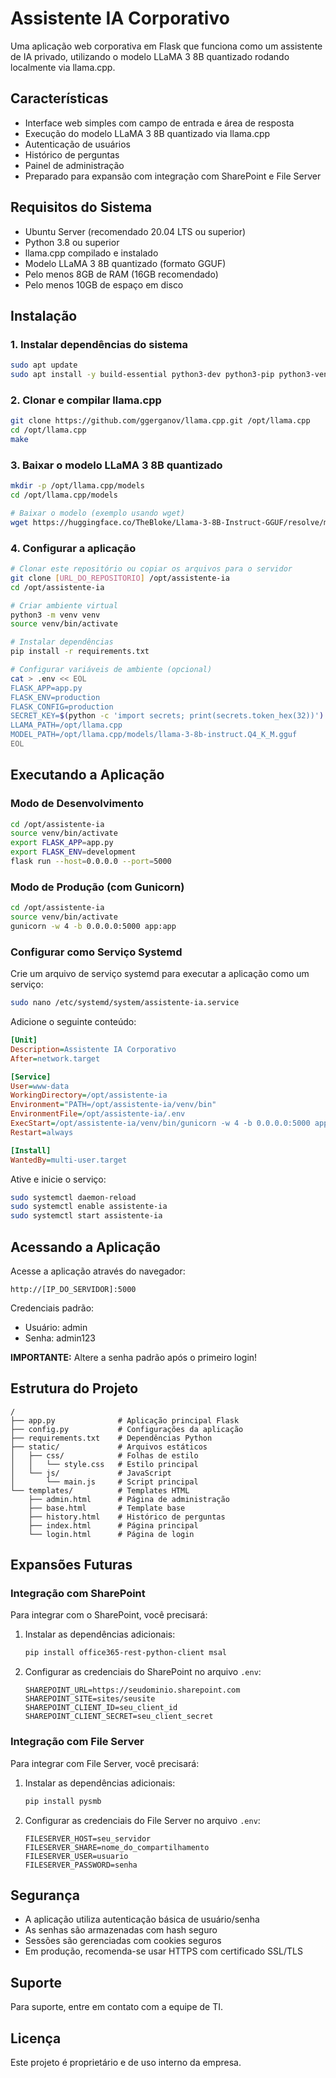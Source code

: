 # Assistente IA Corporativo

Uma aplicação web corporativa em Flask que funciona como um assistente de IA privado, utilizando o modelo LLaMA 3 8B quantizado rodando localmente via llama.cpp.

## Características

- Interface web simples com campo de entrada e área de resposta
- Execução do modelo LLaMA 3 8B quantizado via llama.cpp
- Autenticação de usuários
- Histórico de perguntas
- Painel de administração
- Preparado para expansão com integração com SharePoint e File Server

## Requisitos do Sistema

- Ubuntu Server (recomendado 20.04 LTS ou superior)
- Python 3.8 ou superior
- llama.cpp compilado e instalado
- Modelo LLaMA 3 8B quantizado (formato GGUF)
- Pelo menos 8GB de RAM (16GB recomendado)
- Pelo menos 10GB de espaço em disco

## Instalação

### 1. Instalar dependências do sistema

```bash
sudo apt update
sudo apt install -y build-essential python3-dev python3-pip python3-venv git cmake
```

### 2. Clonar e compilar llama.cpp

```bash
git clone https://github.com/ggerganov/llama.cpp.git /opt/llama.cpp
cd /opt/llama.cpp
make
```

### 3. Baixar o modelo LLaMA 3 8B quantizado

```bash
mkdir -p /opt/llama.cpp/models
cd /opt/llama.cpp/models

# Baixar o modelo (exemplo usando wget)
wget https://huggingface.co/TheBloke/Llama-3-8B-Instruct-GGUF/resolve/main/llama-3-8b-instruct.Q4_K_M.gguf
```

### 4. Configurar a aplicação

```bash
# Clonar este repositório ou copiar os arquivos para o servidor
git clone [URL_DO_REPOSITORIO] /opt/assistente-ia
cd /opt/assistente-ia

# Criar ambiente virtual
python3 -m venv venv
source venv/bin/activate

# Instalar dependências
pip install -r requirements.txt

# Configurar variáveis de ambiente (opcional)
cat > .env << EOL
FLASK_APP=app.py
FLASK_ENV=production
FLASK_CONFIG=production
SECRET_KEY=$(python -c 'import secrets; print(secrets.token_hex(32))')
LLAMA_PATH=/opt/llama.cpp
MODEL_PATH=/opt/llama.cpp/models/llama-3-8b-instruct.Q4_K_M.gguf
EOL
```

## Executando a Aplicação

### Modo de Desenvolvimento

```bash
cd /opt/assistente-ia
source venv/bin/activate
export FLASK_APP=app.py
export FLASK_ENV=development
flask run --host=0.0.0.0 --port=5000
```

### Modo de Produção (com Gunicorn)

```bash
cd /opt/assistente-ia
source venv/bin/activate
gunicorn -w 4 -b 0.0.0.0:5000 app:app
```

### Configurar como Serviço Systemd

Crie um arquivo de serviço systemd para executar a aplicação como um serviço:

```bash
sudo nano /etc/systemd/system/assistente-ia.service
```

Adicione o seguinte conteúdo:

```ini
[Unit]
Description=Assistente IA Corporativo
After=network.target

[Service]
User=www-data
WorkingDirectory=/opt/assistente-ia
Environment="PATH=/opt/assistente-ia/venv/bin"
EnvironmentFile=/opt/assistente-ia/.env
ExecStart=/opt/assistente-ia/venv/bin/gunicorn -w 4 -b 0.0.0.0:5000 app:app
Restart=always

[Install]
WantedBy=multi-user.target
```

Ative e inicie o serviço:

```bash
sudo systemctl daemon-reload
sudo systemctl enable assistente-ia
sudo systemctl start assistente-ia
```

## Acessando a Aplicação

Acesse a aplicação através do navegador:

```
http://[IP_DO_SERVIDOR]:5000
```

Credenciais padrão:
- Usuário: admin
- Senha: admin123

**IMPORTANTE:** Altere a senha padrão após o primeiro login!

## Estrutura do Projeto

```
/
├── app.py              # Aplicação principal Flask
├── config.py           # Configurações da aplicação
├── requirements.txt    # Dependências Python
├── static/             # Arquivos estáticos
│   ├── css/            # Folhas de estilo
│   │   └── style.css   # Estilo principal
│   └── js/             # JavaScript
│       └── main.js     # Script principal
└── templates/          # Templates HTML
    ├── admin.html      # Página de administração
    ├── base.html       # Template base
    ├── history.html    # Histórico de perguntas
    ├── index.html      # Página principal
    └── login.html      # Página de login
```

## Expansões Futuras

### Integração com SharePoint

Para integrar com o SharePoint, você precisará:

1. Instalar as dependências adicionais:
   ```bash
   pip install office365-rest-python-client msal
   ```

2. Configurar as credenciais do SharePoint no arquivo `.env`:
   ```
   SHAREPOINT_URL=https://seudominio.sharepoint.com
   SHAREPOINT_SITE=sites/seusite
   SHAREPOINT_CLIENT_ID=seu_client_id
   SHAREPOINT_CLIENT_SECRET=seu_client_secret
   ```

### Integração com File Server

Para integrar com File Server, você precisará:

1. Instalar as dependências adicionais:
   ```bash
   pip install pysmb
   ```

2. Configurar as credenciais do File Server no arquivo `.env`:
   ```
   FILESERVER_HOST=seu_servidor
   FILESERVER_SHARE=nome_do_compartilhamento
   FILESERVER_USER=usuario
   FILESERVER_PASSWORD=senha
   ```

## Segurança

- A aplicação utiliza autenticação básica de usuário/senha
- As senhas são armazenadas com hash seguro
- Sessões são gerenciadas com cookies seguros
- Em produção, recomenda-se usar HTTPS com certificado SSL/TLS

## Suporte

Para suporte, entre em contato com a equipe de TI.

## Licença

Este projeto é proprietário e de uso interno da empresa.